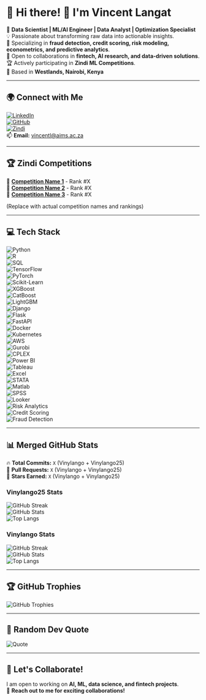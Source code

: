 # 💫 Hi there! 👋 I'm Vincent Langat  

🔭 **Data Scientist | ML/AI Engineer | Data Analyst | Optimization Specialist**  
💡 Passionate about transforming raw data into actionable insights.  
🚀 Specializing in **fraud detection, credit scoring, risk modeling, econometrics, and predictive analytics**.  
👯 Open to collaborations in **fintech, AI research, and data-driven solutions**.  
🏆 Actively participating in **Zindi ML Competitions**.  
📍 Based in **Westlands, Nairobi, Kenya**  

---

## 🌍 Connect with Me  
[![LinkedIn](https://img.shields.io/badge/LinkedIn-blue?style=flat&logo=linkedin)](https://www.linkedin.com/in/kipkemoi-vincent-19307a94/)  
[![GitHub](https://img.shields.io/badge/GitHub-black?style=flat&logo=github)](https://github.com/Vinylango25?tab=repositories)  
[![Zindi](https://img.shields.io/badge/Zindi-orange?style=flat&logo=zindi)](https://zindi.africa/)  
📫 **Email:** vincentl@aims.ac.za  

---

## 🏆 Zindi Competitions  
🏅 **[Competition Name 1](https://zindi.africa/competitions/your-competition-link)** - Rank #X  
🏅 **[Competition Name 2](https://zindi.africa/competitions/your-competition-link)** - Rank #X  
🏅 **[Competition Name 3](https://zindi.africa/competitions/your-competition-link)** - Rank #X  

(Replace with actual competition names and rankings)  

---

## 💻 Tech Stack  
![Python](https://img.shields.io/badge/Python-blue?style=flat&logo=python)  
![R](https://img.shields.io/badge/R-lightgrey?style=flat&logo=r)  
![SQL](https://img.shields.io/badge/SQL-orange?style=flat&logo=postgresql)  
![TensorFlow](https://img.shields.io/badge/TensorFlow-orange?style=flat&logo=tensorflow)  
![PyTorch](https://img.shields.io/badge/PyTorch-red?style=flat&logo=pytorch)  
![Scikit-Learn](https://img.shields.io/badge/Scikit--Learn-yellow?style=flat&logo=scikit-learn)  
![XGBoost](https://img.shields.io/badge/XGBoost-orange?style=flat&logo=xgboost)  
![CatBoost](https://img.shields.io/badge/CatBoost-blue?style=flat&logo=catboost)  
![LightGBM](https://img.shields.io/badge/LightGBM-green?style=flat&logo=lightgbm)  
![Django](https://img.shields.io/badge/Django-green?style=flat&logo=django)  
![Flask](https://img.shields.io/badge/Flask-black?style=flat&logo=flask)  
![FastAPI](https://img.shields.io/badge/FastAPI-blue?style=flat&logo=fastapi)  
![Docker](https://img.shields.io/badge/Docker-blue?style=flat&logo=docker)  
![Kubernetes](https://img.shields.io/badge/Kubernetes-darkblue?style=flat&logo=kubernetes)  
![AWS](https://img.shields.io/badge/AWS-yellow?style=flat&logo=amazon-aws)  
![Gurobi](https://img.shields.io/badge/Gurobi-red?style=flat)  
![CPLEX](https://img.shields.io/badge/CPLEX-darkblue?style=flat)  
![Power BI](https://img.shields.io/badge/Power%20BI-yellow?style=flat&logo=power-bi)  
![Tableau](https://img.shields.io/badge/Tableau-blueviolet?style=flat&logo=tableau)  
![Excel](https://img.shields.io/badge/Excel-green?style=flat&logo=microsoft-excel)  
![STATA](https://img.shields.io/badge/STATA-blue?style=flat)  
![Matlab](https://img.shields.io/badge/Matlab-orange?style=flat&logo=mathworks)  
![SPSS](https://img.shields.io/badge/SPSS-lightblue?style=flat)  
![Looker](https://img.shields.io/badge/Looker-purple?style=flat&logo=looker)  
![Risk Analytics](https://img.shields.io/badge/Risk%20Analytics-blue?style=flat)  
![Credit Scoring](https://img.shields.io/badge/Credit%20Scoring-green?style=flat)  
![Fraud Detection](https://img.shields.io/badge/Fraud%20Detection-red?style=flat)  

---

## 📊 Merged GitHub Stats  

🔥 **Total Commits:** `X` (Vinylango + Vinylango25)  
🚀 **Pull Requests:** `X` (Vinylango + Vinylango25)  
🌟 **Stars Earned:** `X` (Vinylango + Vinylango25)  

### **Vinylango25 Stats**  
![GitHub Streak](https://streak-stats.demolab.com/?user=Vinylango25&theme=dark&hide_border=false)  
![GitHub Stats](https://github-readme-stats.vercel.app/api?username=Vinylango25&show_icons=true&theme=dark)  
![Top Langs](https://github-readme-stats.vercel.app/api/top-langs/?username=Vinylango25&theme=dark&layout=compact)  

### **Vinylango Stats**  
![GitHub Streak](https://streak-stats.demolab.com/?user=vinylango&theme=dark&hide_border=false)  
![GitHub Stats](https://github-readme-stats.vercel.app/api?username=vinylango&show_icons=true&theme=dark)  
![Top Langs](https://github-readme-stats.vercel.app/api/top-langs/?username=vinylango&theme=dark&layout=compact)  

---

## 🏆 GitHub Trophies  
![GitHub Trophies](https://github-profile-trophy.vercel.app/?username=Vinylango25&theme=dracula)  

---

## 📜 Random Dev Quote  
![Quote](https://quotes-github-readme.vercel.app/api?type=horizontal)  

---

## 🚀 Let's Collaborate!  
I am open to working on **AI, ML, data science, and fintech projects**.  
💬 **Reach out to me for exciting collaborations!**  
